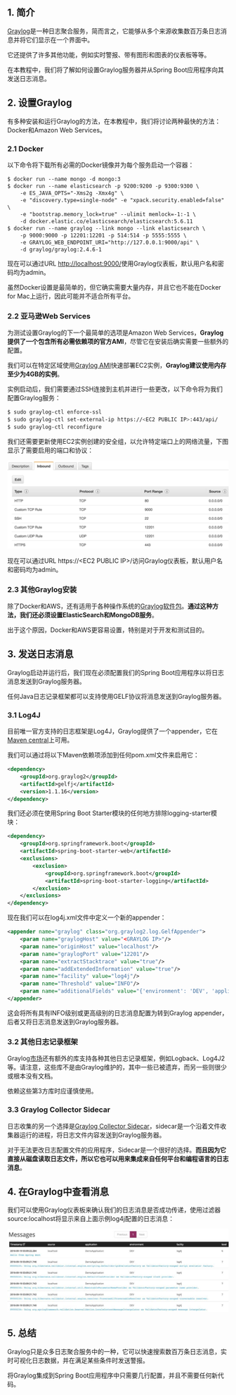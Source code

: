 ## 1. 简介

[Graylog](https://www.graylog.org/)是一种日志聚合服务，简而言之，它能够从多个来源收集数百万条日志消息并将它们显示在一个界面中。

它还提供了许多其他功能，例如实时警报、带有图形和图表的仪表板等等。

在本教程中，我们将了解如何设置Graylog服务器并从Spring Boot应用程序向其发送日志消息。

## 2. 设置Graylog

有多种安装和运行Graylog的方法，在本教程中，我们将讨论两种最快的方法：Docker和Amazon Web Services。

### 2.1 Docker

以下命令将下载所有必需的Docker镜像并为每个服务启动一个容器：

```shell
$ docker run --name mongo -d mongo:3
$ docker run --name elasticsearch -p 9200:9200 -p 9300:9300 \
    -e ES_JAVA_OPTS="-Xms2g -Xmx4g" \
    -e "discovery.type=single-node" -e "xpack.security.enabled=false" \
    -e "bootstrap.memory_lock=true" --ulimit memlock=-1:-1 \
    -d docker.elastic.co/elasticsearch/elasticsearch:5.6.11
$ docker run --name graylog --link mongo --link elasticsearch \
    -p 9000:9000 -p 12201:12201 -p 514:514 -p 5555:5555 \
    -e GRAYLOG_WEB_ENDPOINT_URI="http://127.0.0.1:9000/api" \
    -d graylog/graylog:2.4.6-1
```

现在可以通过URL [http://localhost:9000/](http://localhost:9000/)使用Graylog仪表板，默认用户名和密码均为admin。

虽然Docker设置是最简单的，但它确实需要大量内存，并且它也不能在Docker for Mac上运行，因此可能并不适合所有平台。

### 2.2 亚马逊Web Services

为测试设置Graylog的下一个最简单的选项是Amazon Web Services，**Graylog提供了一个包含所有必需依赖项的官方AMI**，尽管它在安装后确实需要一些额外的配置。

我们可以在特定区域使用[Graylog AMI](https://github.com/Graylog2/graylog2-images/tree/2.4/aws)快速部署EC2实例，**Graylog建议使用内存至少为4GB的实例**。

实例启动后，我们需要通过SSH连接到主机并进行一些更改，以下命令将为我们配置Graylog服务：

```bash
$ sudo graylog-ctl enforce-ssl
$ sudo graylog-ctl set-external-ip https://<EC2 PUBLIC IP>:443/api/
$ sudo graylog-ctl reconfigure
```

我们还需要更新使用EC2实例创建的安全组，以允许特定端口上的网络流量，下图显示了需要启用的端口和协议：

<img src="../assets/img_3.png">

现在可以通过URL https://<EC2 PUBLIC IP\>/访问Graylog仪表板，默认用户名和密码均为admin。

### 2.3 其他Graylog安装

除了Docker和AWS，还有适用于各种操作系统的[Graylog软件包](http://docs.graylog.org/en/latest/pages/installation/operating_system_packages.html#operating-system-packages)。**通过这种方法，我们还必须设置ElasticSearch和MongoDB服务**。

出于这个原因，Docker和AWS更容易设置，特别是对于开发和测试目的。

## 3. 发送日志消息

Graylog启动并运行后，我们现在必须配置我们的Spring Boot应用程序以将日志消息发送到Graylog服务器。

任何Java日志记录框架都可以支持使用GELF协议将消息发送到Graylog服务器。

### 3.1 Log4J

目前唯一官方支持的日志框架是Log4J，Graylog提供了一个appender，它在[Maven central](https://search.maven.org/artifact/org.graylog2/gelfj)上可用。

我们可以通过将以下Maven依赖项添加到任何pom.xml文件来启用它：

```xml
<dependency>
    <groupId>org.graylog2</groupId>
    <artifactId>gelfj</artifactId>
    <version>1.1.16</version>
</dependency>
```

我们还必须在使用Spring Boot Starter模块的任何地方排除logging-starter模块：

```xml
<dependency>
    <groupId>org.springframework.boot</groupId>
    <artifactId>spring-boot-starter-web</artifactId>
    <exclusions>
        <exclusion>
            <groupId>org.springframework.boot</groupId>
            <artifactId>spring-boot-starter-logging</artifactId>
        </exclusion>
    </exclusions>
</dependency>
```

现在我们可以在log4j.xml文件中定义一个新的appender：

```xml
<appender name="graylog" class="org.graylog2.log.GelfAppender">
    <param name="graylogHost" value="<GRAYLOG IP>"/>
    <param name="originHost" value="localhost"/>
    <param name="graylogPort" value="12201"/>
    <param name="extractStacktrace" value="true"/>
    <param name="addExtendedInformation" value="true"/>
    <param name="facility" value="log4j"/>
    <param name="Threshold" value="INFO"/>
    <param name="additionalFields" value="{'environment': 'DEV', 'application': 'GraylogDemoApplication'}"/>
</appender>
```

这会将所有具有INFO级别或更高级别的日志消息配置为转到Graylog appender，后者又将日志消息发送到Graylog服务器。

### 3.2 其他日志记录框架

Graylog[市场](https://marketplace.graylog.org/addons?kind=gelf&tag=java)还有额外的库支持各种其他日志记录框架，例如Logback、Log4J2等。请注意，这些库不是由Graylog维护的，其中一些已被遗弃，而另一些则很少或根本没有文档。

依赖这些第3方库时应谨慎使用。

### 3.3 Graylog Collector Sidecar

日志收集的另一个选择是[Graylog Collector Sidecar](https://docs.graylog.org/docs/sidecar)，sidecar是一个沿着文件收集器运行的进程，将日志文件内容发送到Graylog服务器。

对于无法更改日志配置文件的应用程序，Sidecar是一个很好的选择。**而且因为它直接从磁盘读取日志文件，所以它也可以用来集成来自任何平台和编程语言的日志消息**。

## 4. 在Graylog中查看消息

我们可以使用Graylog仪表板来确认我们的日志消息是否成功传递，使用过滤器source:localhost将显示来自上面示例log4j配置的日志消息：

<img src="../assets/img_4.png">

## 5. 总结

Graylog只是众多日志聚合服务中的一种，它可以快速搜索数百万条日志消息，实时可视化日志数据，并在满足某些条件时发送警报。

将Graylog集成到Spring Boot应用程序中只需要几行配置，并且不需要任何新代码。